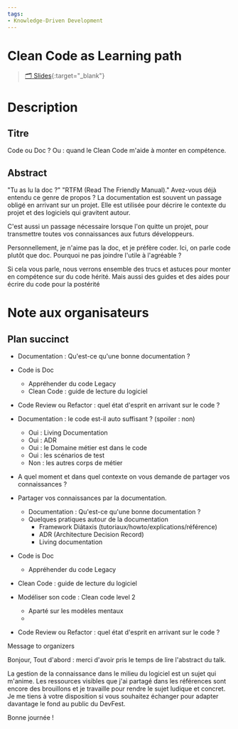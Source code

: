 ```yaml
---
tags:
- Knowledge-Driven Development
---
```

# Clean Code as Learning path

> [🗂️ Slides](slides.md){:target="_blank"}

# Description

## Titre
Code ou Doc ? Ou : quand le Clean Code m'aide à monter en compétence.

## Abstract

"Tu as lu la doc ?" "RTFM (Read The Friendly Manual)."
Avez-vous déjà entendu ce genre de propos ?
La documentation est souvent un passage obligé en arrivant sur un projet. Elle est utilisée pour décrire le contexte du projet et des logiciels qui gravitent autour.

C'est aussi un passage nécessaire lorsque l'on quitte un projet, pour transmettre toutes vos connaissances aux futurs développeurs.

Personnellement, je n'aime pas la doc, et je préfère coder. Ici, on parle code plutôt que doc.
Pourquoi ne pas joindre l'utile à l'agréable ?

Si cela vous parle, nous verrons ensemble des trucs et astuces pour monter en compétence sur du code hérité. 
Mais aussi des guides et des aides pour écrire du code pour la postérité

# Note aux organisateurs

## Plan succinct

- Documentation : Qu'est-ce qu'une bonne documentation ?
- Code is Doc
    - Appréhender du code Legacy
    - Clean Code : guide de lecture du logiciel
- Code Review ou Refactor : quel état d'esprit en arrivant sur le code ?
- Documentation : le code est-il auto suffisant ? (spoiler : non)
    - Oui : Living Documentation
    - Oui : ADR
    - Oui : le Domaine métier est dans le code
    - Oui : les scénarios de test
    - Non : les autres corps de métier

- A quel moment et dans quel contexte on vous demande de partager vos connaissances ?
- Partager vos connaissances par la documentation.
  - Documentation : Qu'est-ce qu'une bonne documentation ?
  - Quelques pratiques autour de la documentation
    - Framework Diátaxis (tutoriaux/howto/explications/référence)
    - ADR (Architecture Decision Record)
    - Living documentation
- Code is Doc
  - Appréhender du code Legacy
- Clean Code : guide de lecture du logiciel
- Modéliser son code : Clean code level 2
  - Aparté sur les modèles mentaux
  -
- Code Review ou Refactor : quel état d'esprit en arrivant sur le code ? 
 
Message to organizers

Bonjour,
Tout d'abord : merci d'avoir pris le temps de lire l'abstract du talk.

La gestion de la connaissance dans le milieu du logiciel est un sujet qui m'anime. Les ressources visibles que j'ai partagé dans les références sont encore des brouillons et je travaille pour rendre le sujet ludique et concret.
Je me tiens à votre disposition si vous souhaitez échanger pour adapter davantage le fond au public du DevFest.

Bonne journée !